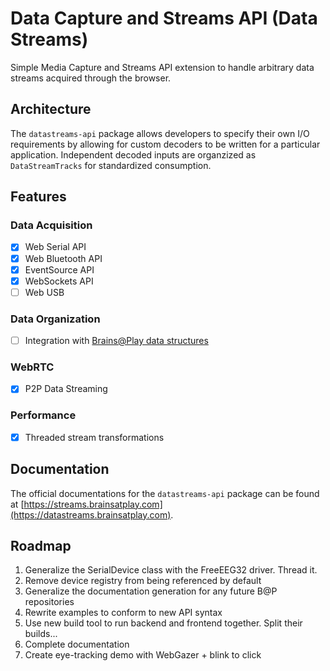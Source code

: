 # Data Capture and Streams API (Data Streams)
Simple Media Capture and Streams API extension to handle arbitrary data streams acquired through the browser.

## Architecture
The `datastreams-api` package allows developers to specify their own I/O requirements by allowing for custom decoders to be written for a particular application. Independent decoded inputs are organzized as `DataStreamTracks` for standardized consumption.

## Features
### Data Acquisition
- [x] Web Serial API
- [x] Web Bluetooth API
- [x] EventSource API
- [x] WebSockets API
- [ ] Web USB

### Data Organization
- [ ] Integration with [Brains@Play data structures](https://github.com/brainsatplay/brainsatplay-data)

### WebRTC
- [x] P2P Data Streaming 

### Performance
- [x] Threaded stream transformations

## Documentation 
The official documentations for the `datastreams-api` package can be found at [https://streams.brainsatplay.com](https://datastreams.brainsatplay.com).

## Roadmap
1. Generalize the SerialDevice class with the FreeEEG32 driver. Thread it.
2. Remove device registry from being referenced by default
3. Generalize the documentation generation for any future B@P repositories
4. Rewrite examples to conform to new API syntax
5. Use new build tool to run backend and frontend together. Split their builds...
6. Complete documentation
7. Create eye-tracking demo with WebGazer + blink to click
